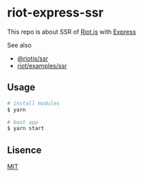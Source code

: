 # riot-express-ssr

This repo is about SSR of [Riot.js](https://riot.js.org/) with [Express](https://expressjs.com/)

See also
* [@riotjs/ssr](https://github.com/riot/ssr)
* [riot/examples/ssr](https://github.com/riot/examples/blob/gh-pages/ssr/)

## Usage

```bash
# install modules
$ yarn

# boot app
$ yarn start
```

## Lisence

[MIT](https://github.com/kkeeth/riot-express-ssr/blob/master/LISENCE)

